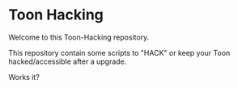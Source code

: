 # Toon Hacking

Welcome to this Toon-Hacking repository.

This repository contain some scripts to "HACK" or keep your Toon hacked/accessible after a upgrade.

Works it?
